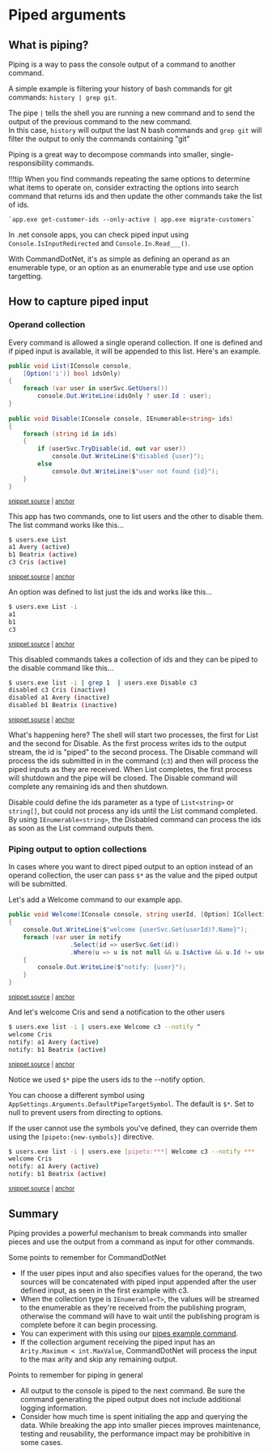 # Piped arguments

## What is piping?
Piping is a way to pass the console output of a command to another command.

A simple example is filtering your history of bash commands for git commands: `history | grep git`.

The pipe `|` tells the shell you are running a new command and to send the output of the previous command to the new command.  
In this case, `history` will output the last N bash commands and `grep git` will filter the output to only the commands containing "git"

Piping is a great way to decompose commands into smaller, single-responsibility commands.

!!!tip
    When you find commands repeating the same options to determine what items to operate on, consider extracting the options into search command that returns ids and then update the other commands take the list of ids. 

    `app.exe get-customer-ids --only-active | app.exe migrate-customers`

In .net console apps, you can check piped input using `Console.IsInputRedirected` and `Console.In.Read___()`. 

With CommandDotNet, it's as simple as defining an operand as an enumerable type, or an option as an enumerable type and use use option targetting.

## How to capture piped input

### Operand collection

Every command is allowed a single operand collection. If one is defined and if piped input is available, it will be appended to this list. Here's an example.

<!-- snippet: piped_arguments -->
<a id='snippet-piped_arguments'></a>
```cs
public void List(IConsole console,
    [Option('i')] bool idsOnly)
{
    foreach (var user in userSvc.GetUsers())
        console.Out.WriteLine(idsOnly ? user.Id : user);
}
    
public void Disable(IConsole console, IEnumerable<string> ids)
{
    foreach (string id in ids)
    {
        if (userSvc.TryDisable(id, out var user))
            console.Out.WriteLine($"disabled {user}");
        else
            console.Out.WriteLine($"user not found {id}");
    }
}
```
<sup><a href='https://github.com/bilal-fazlani/commanddotnet/blob/master/CommandDotNet.DocExamples/Arguments/Values/Piped_Arguments.cs#L15-L33' title='Snippet source file'>snippet source</a> | <a href='#snippet-piped_arguments' title='Start of snippet'>anchor</a></sup>
<!-- endSnippet -->

This app has two commands, one to list users and the other to disable them. The list command works like this...

<!-- snippet: piped_arguments_list -->
<a id='snippet-piped_arguments_list'></a>
```bash
$ users.exe List
a1 Avery (active)
b1 Beatrix (active)
c3 Cris (active)
```
<sup><a href='https://github.com/bilal-fazlani/commanddotnet/blob/master/CommandDotNet.DocExamples/BashSnippets/piped_arguments_list.bash#L1-L6' title='Snippet source file'>snippet source</a> | <a href='#snippet-piped_arguments_list' title='Start of snippet'>anchor</a></sup>
<!-- endSnippet -->

An option was defined to list just the ids and works like this...

<!-- snippet: piped_arguments_list_ids_only -->
<a id='snippet-piped_arguments_list_ids_only'></a>
```bash
$ users.exe List -i
a1
b1
c3
```
<sup><a href='https://github.com/bilal-fazlani/commanddotnet/blob/master/CommandDotNet.DocExamples/BashSnippets/piped_arguments_list_ids_only.bash#L1-L6' title='Snippet source file'>snippet source</a> | <a href='#snippet-piped_arguments_list_ids_only' title='Start of snippet'>anchor</a></sup>
<!-- endSnippet -->

This disabled commands takes a collection of ids and they can be piped to the disable command like this...

<!-- snippet: piped_arguments_disable -->
<a id='snippet-piped_arguments_disable'></a>
```bash
$ users.exe list -i | grep 1  | users.exe Disable c3
disabled c3 Cris (inactive)
disabled a1 Avery (inactive)
disabled b1 Beatrix (inactive)
```
<sup><a href='https://github.com/bilal-fazlani/commanddotnet/blob/master/CommandDotNet.DocExamples/BashSnippets/piped_arguments_disable.bash#L1-L6' title='Snippet source file'>snippet source</a> | <a href='#snippet-piped_arguments_disable' title='Start of snippet'>anchor</a></sup>
<!-- endSnippet -->

What's happening here? The shell will start two processes, the first for List and the second for Disable. As the first process writes ids to the output stream, the id is "piped" to the second process. The Disable command will process the ids submitted in in the command (`c3`) and then will process the piped inputs as they are received. When List completes, the first process will shutdown and the pipe will be closed. The Disable command will complete any remaining ids and then shutdown.

Disable could define the ids parameter as a type of `List<string>` or `string[]`, but could not process any ids until the List command completed. By using `IEnumerable<string>`, the Disbabled command can process the ids as soon as the List command outputs them.

### Piping output to option collections

In cases where you want to direct piped output to an option instead of an operand collection, the user can pass `$*` as the value and the piped output will be submitted.

Let's add a Welcome command to our example app.

<!-- snippet: piped_arguments_options -->
<a id='snippet-piped_arguments_options'></a>
```cs
public void Welcome(IConsole console, string userId, [Option] ICollection<string> notify)
{
    console.Out.WriteLine($"welcome {userSvc.Get(userId)?.Name}");
    foreach (var user in notify
                 .Select(id => userSvc.Get(id))
                 .Where(u => u is not null && u.IsActive && u.Id != userId))
    {
        console.Out.WriteLine($"notify: {user}");
    }
}
```
<sup><a href='https://github.com/bilal-fazlani/commanddotnet/blob/master/CommandDotNet.DocExamples/Arguments/Values/Piped_Arguments.cs#L46-L57' title='Snippet source file'>snippet source</a> | <a href='#snippet-piped_arguments_options' title='Start of snippet'>anchor</a></sup>
<!-- endSnippet -->

And let's welcome Cris and send a notification to the other users

<!-- snippet: piped_arguments_options_notify -->
<a id='snippet-piped_arguments_options_notify'></a>
```bash
$ users.exe list -i | users.exe Welcome c3 --notify ^
welcome Cris
notify: a1 Avery (active)
notify: b1 Beatrix (active)
```
<sup><a href='https://github.com/bilal-fazlani/commanddotnet/blob/master/CommandDotNet.DocExamples/BashSnippets/piped_arguments_options_notify.bash#L1-L6' title='Snippet source file'>snippet source</a> | <a href='#snippet-piped_arguments_options_notify' title='Start of snippet'>anchor</a></sup>
<!-- endSnippet -->

Notice we used `$*` pipe the users ids to the --notify option.

You can choose a different symbol using `AppSettings.Arguments.DefaultPipeTargetSymbol`. The default is `$*`. Set to null to prevent users from directing to options.

If the user cannot use the symbols you've defined, they can override them using the `[pipeto:{new-symbols}]` directive.

<!-- snippet: piped_arguments_options_notify_pipeto_directive -->
<a id='snippet-piped_arguments_options_notify_pipeto_directive'></a>
```bash
$ users.exe list -i | users.exe [pipeto:***] Welcome c3 --notify ***
welcome Cris
notify: a1 Avery (active)
notify: b1 Beatrix (active)
```
<sup><a href='https://github.com/bilal-fazlani/commanddotnet/blob/master/CommandDotNet.DocExamples/BashSnippets/piped_arguments_options_notify_pipeto_directive.bash#L1-L6' title='Snippet source file'>snippet source</a> | <a href='#snippet-piped_arguments_options_notify_pipeto_directive' title='Start of snippet'>anchor</a></sup>
<!-- endSnippet -->

## Summary

Piping provides a powerful mechanism to break commands into smaller pieces and use the output from a command as input for other commands.

Some points to remember for CommandDotNet

* If the user pipes input and also specifies values for the operand, the two sources will be concatenated with piped input appended after the user defined input, as seen in the first example with c3.
* When the collection type is `IEnumerable<T>`, the values will be streamed to the enumerable as they're received from the publishing program, otherwise the command will have to wait until the publishing program is complete before it can begin processing.
* You can experiment with this using our [pipes example command](https://github.com/bilal-fazlani/commanddotnet/blob/master/CommandDotNet.Example/Commands/Pipes.cs).
* If the collection argument receiving the piped input has an `Arity.Maximum < int.MaxValue`, CommandDotNet will process the input to the max arity and skip any remaining output.

Points to remember for piping in general

* All output to the console is piped to the next command. Be sure the command generating the piped output does not include additional logging information.
* Consider how much time is spent initialing the app and querying the data. While breaking the app into smaller pieces improves maintenance, testing and reusability, the performance impact may be prohibitive in some cases.
